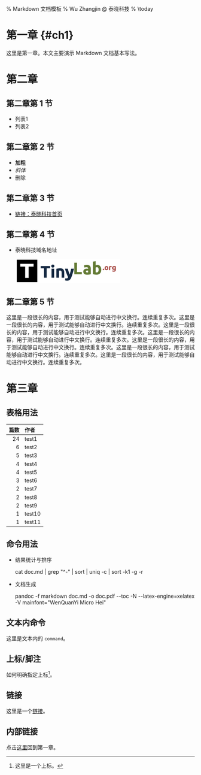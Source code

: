 % Markdown 文档模板
% Wu Zhangjin @ 泰晓科技
% \today

# 第一章 {#ch1}

这里是第一章。本文主要演示 Markdown 文档基本写法。

# 第二章

## 第二章第 1 节

- 列表1
- 列表2

## 第二章第 2 节

- **加粗**
- *斜体*
- 删除

## 第二章第 3 节

- [链接：泰晓科技首页](http://tinylab.org)

## 第二章第 4 节

- 泰晓科技域名地址

  ![Domain Name](./images/logo-login.png)

## 第二章第 5 节

这里是一段很长的内容，用于测试能够自动进行中文换行。连续重复多次。这里是一段很长的内容，用于测试能够自动进行中文换行。连续重复多次。这里是一段很长的内容，用于测试能够自动进行中文换行。连续重复多次。这里是一段很长的内容，用于测试能够自动进行中文换行。连续重复多次。这里是一段很长的内容，用于测试能够自动进行中文换行。连续重复多次。这里是一段很长的内容，用于测试能够自动进行中文换行。连续重复多次。这里是一段很长的内容，用于测试能够自动进行中文换行。连续重复多次。

# 第三章

## 表格用法

  | 篇数  | 作者  |
  |------:|:------|
  |   24 | test1 |
  |    6 | test2 |
  |    5 | test3 |
  |    4 | test4 |
  |    4 | test5 |
  |    3 | test6 |
  |    2 | test7 |
  |    2 | test8 |
  |    2 | test9 |
  |    1 | test10|
  |    1 | test11|

## 命令用法

- 结果统计与排序

	cat doc.md | grep "^-" | sort | uniq -c | sort -k1 -g -r

- 文档生成

    pandoc -f markdown doc.md -o doc.pdf
		--toc -N --latex-engine=xelatex -V mainfont="WenQuanYi Micro Hei"

## 文本内命令

这里是文本内的 `command`。

## 上标/脚注

如何明确指定上标[^1]。

[^1]: 这里是一个上标。

## 链接

这里是一个[链接][2]。

[2]: http://tinylab.org "泰晓科技首页"

## 内部链接

点击[这里](#ch1)回到第一章。
